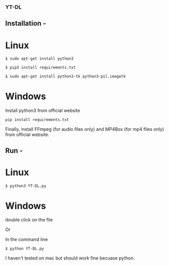 ### YT-DL
## Installation - 
# Linux
`$ sudo apt-get install python3`

`$ pip3 install requirements.txt`

`$ sudo apt-get install python3-tk python3-pil.imagetk`

# Windows
Install python3 from official website 

`pip install requirements.txt`

Finally, install FFmpeg (for audio files only) and MP4Box (for mp4 files only) from official website.

## Run - 
# Linux 
`$ python3 YT-DL.py`

# Windows

double click on the file

Or 

In the command line

`$ python YT-DL.py`

I haven't tested on mac but should work fine becuase python.
